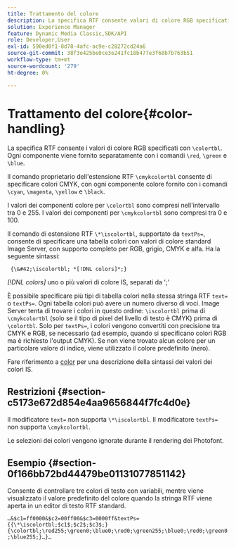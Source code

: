 ```yaml
---
title: Trattamento del colore
description: La specifica RTF consente valori di colore RGB specificati con &bsol;colortbl. Ogni componente viene fornito separatamente con i comandi &bsol;red, &bsol;green e &bsol;blue.
solution: Experience Manager
feature: Dynamic Media Classic,SDK/API
role: Developer,User
exl-id: 590ed0f1-8d78-4afc-ac9e-c28272cd24a6
source-git-commit: 38f3e425be0ce3e241fc18b477e3f68b7b763b51
workflow-type: tm+mt
source-wordcount: '279'
ht-degree: 0%

---
```


# Trattamento del colore{#color-handling}

La specifica RTF consente i valori di colore RGB specificati con `\colortbl`. Ogni componente viene fornito separatamente con i comandi `\red`, `\green` e `\blue`.

Il comando proprietario dell&#39;estensione RTF `\cmykcolortbl` consente di specificare colori CMYK, con ogni componente colore fornito con i comandi `\cyan`, `\magenta`, `\yellow` e `\black`.

I valori dei componenti colore per `\colortbl` sono compresi nell&#39;intervallo tra 0 e 255. I valori dei componenti per `\cmykcolortbl` sono compresi tra 0 e 100.

Il comando di estensione RTF `\*\iscolortbl`, supportato da `textPs=`, consente di specificare una tabella colori con valori di colore standard Image Server, con supporto completo per RGB, grigio, CMYK e alfa. Ha la seguente sintassi:

` {\&#42;\iscolortbl; *[!DNL colors]*;}`

*[!DNL colors]* uno o più valori di colore IS, separati da &#39;;&#39;

È possibile specificare più tipi di tabella colori nella stessa stringa RTF `text=` o `textPs=`. Ogni tabella colori può avere un numero diverso di voci. Image Server tenta di trovare i colori in questo ordine: `\iscolortbl` prima di `\cmykcolortbl` (solo se il tipo di pixel del livello di testo è CMYK) prima di `\colortbl`. Solo per `textPs=`, i colori vengono convertiti con precisione tra CMYK e RGB, se necessario (ad esempio, quando si specificano colori RGB ma è richiesto l&#39;output CMYK). Se non viene trovato alcun colore per un particolare valore di indice, viene utilizzato il colore predefinito (nero).

Fare riferimento a [color](/help/aem-is-ir-api/is-api/http-ref/image-serving-api-ref/c-http-protocol-reference/c-data-types/r-is-http-color.md) per una descrizione della sintassi dei valori dei colori IS.

## Restrizioni {#section-c5173e672d854e4aa9656844f7fc4d0e}

Il modificatore `text=` non supporta `\*\iscolortbl`. Il modificatore `textPs=` non supporta `\cmykcolortbl`.

Le selezioni dei colori vengono ignorate durante il rendering dei Photofont.

## Esempio {#section-0f166bb72bd44479be01131077851142}

Consente di controllare tre colori di testo con variabili, mentre viene visualizzato il valore predefinito del colore quando la stringa RTF viene aperta in un editor di testo RTF standard.

`…&$c1=ff0000&$c2=00ff00&$c3=0000ff&textPs={{\*\iscolortbl;$c1$;$c2$;$c3$;}{\colortbl;\red255;\green0;\blue0;\red0;\green255;\blue0;\red0;\green0;\blue255;}…}…`
